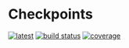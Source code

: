 # Checkpoints
[![latest](https://img.shields.io/badge/docs-latest-blue.svg)](https://invenia.github.io/Checkpoints.jl/latest)
[![build status](https://github.com/invenia/Checkpoints.jl/workflows/CI/badge.svg)](https://github.com/invenia/Checkpoints.jl/actions)
[![coverage](https://codecov.io/gh/invenia/Checkpoints.jl/branch/master/graph/badge.svg)](https://codecov.io/gh/invenia/Checkpoints.jl)
